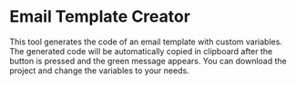 # Email Template Creator
 
This tool generates the code of an email template with custom variables.
The generated code will be automatically copied in clipboard after the button is pressed and the green message appears.
You can download the project and change the variables to your needs.